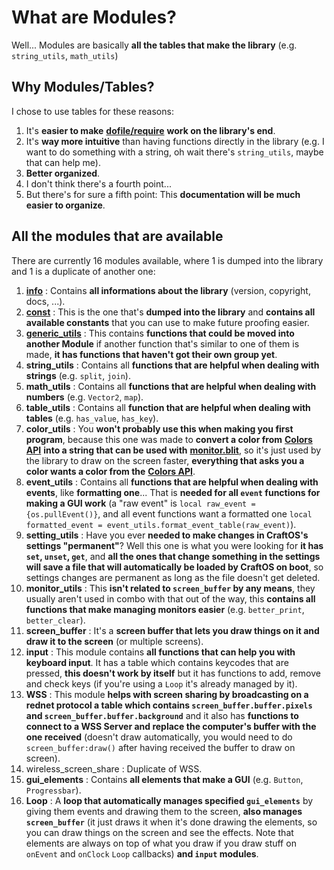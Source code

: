 
# What are Modules?

Well... Modules are basically **all the tables that make the library** (e.g. `string_utils`, `math_utils`)

## Why Modules/Tables?

I chose to use tables for these reasons:

1. It's **easier to make** [**dofile/require**](../Introduction/index.md#library-syntax) **work on the library's end**.
2. It's **way more intuitive** than having functions directly in the library (e.g. I want to do something with a string, oh wait there's `string_utils`, maybe that can help me).
3. **Better organized**.
4. I don't think there's a fourth point...
5. But there's for sure a fifth point: This **documentation will be much easier to organize**.

## All the modules that are available

There are currently 16 modules available, where 1 is dumped into the library and 1 is a duplicate of another one:

1. [**info**](./info_module.md) : Contains **all informations about the library** (version, copyright, docs, ...).
2. [**const**](./constants.md) : This is the one that's **dumped into the library** and **contains all available constants** that you can use to make future proofing easier.
3. [**generic_utils**](./generic_utils_module.md) : This contains **functions that could be moved into another Module** if another function that's similar to one of them is made, **it has functions that haven't got their own group yet**.
4. **string_utils** : Contains all **functions that are helpful when dealing with strings** (e.g. `split`, `join`).
5. **math_utils** : Contains all **functions that are helpful when dealing with numbers** (e.g. `Vector2`, `map`).
6. **table_utils** : Contains all **function that are helpful when dealing with tables** (e.g. `has_value`, `has_key`).
7. **color_utils** : You **won't probably use this when making you first program**, because this one was made to **convert a color from** [**Colors API**](http://www.computercraft.info/wiki/Colors_(API)) **into a string that can be used with** [**monitor.blit**](http://www.computercraft.info/wiki/Term.blit), so it's just used by the library to draw on the screen faster, **everything that asks you a color wants a color from the** [**Colors API**](http://www.computercraft.info/wiki/Colors_(API)).
8. **event_utils** : Contains all **functions that are helpful when dealing with events**, like **formatting one**... That is **needed for all `event` functions for making a GUI work** (a "raw event" is `local raw_event = {os.pullEvent()}`, and all event functions want a formatted one `local formatted_event = event_utils.format_event_table(raw_event)`).
9. **setting_utils** : Have you ever **needed to make changes in CraftOS's settings "permanent"**? Well this one is what you were looking for **it has `set`, `unset`, `get`**, and **all the ones that change something in the settings will save a file that will automatically be loaded by CraftOS on boot**, so settings changes are permanent as long as the file doesn't get deleted.
10. **monitor_utils** : This **isn't related to `screen_buffer` by any means**, they usually aren't used in combo with that out of the way, this **contains all functions that make managing monitors easier** (e.g. `better_print`, `better_clear`).
11. **screen_buffer** : It's a **screen buffer that lets you draw things on it and draw it to the screen** (or multiple screens).
12. **input** : This module contains **all functions that can help you with keyboard input**. It has a table which contains keycodes that are pressed, **this doesn't work by itself** but it has functions to add, remove and check keys (if you're using a `Loop` it's already managed by it).
13. **WSS** : This module **helps with screen sharing by broadcasting on a rednet protocol a table which contains `screen_buffer.buffer.pixels` and `screen_buffer.buffer.background`** and it also has **functions to connect to a WSS Server and replace the computer's buffer with the one received** (doesn't draw automatically, you would need to do `screen_buffer:draw()` after having received the buffer to draw on screen).
14. wireless_screen_share : Duplicate of WSS.
15. **gui_elements** : Contains **all elements that make a GUI** (e.g. `Button`, `Progressbar`).
16. **Loop** : A **loop that automatically manages specified `gui_elements`** by giving them events and drawing them to the screen, **also manages `screen_buffer`** (it just draws it when it's done drawing the elements, so you can draw things on the screen and see the effects. Note that elements are always on top of what you draw if you draw stuff on `onEvent` and `onClock` `Loop` callbacks) **and `input` modules**.
